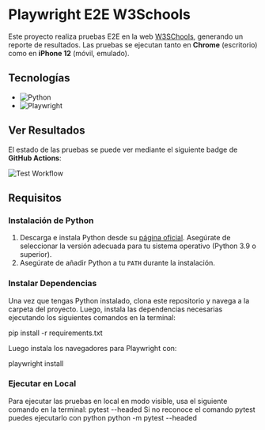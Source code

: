 # Playwright E2E W3Schools


Este proyecto realiza pruebas E2E en la web [W3SChools](https://w3schools.com), generando un reporte de resultados. Las pruebas se ejecutan tanto en **Chrome** (escritorio) como en **iPhone 12** (móvil, emulado).

## Tecnologías

- ![Python](https://img.shields.io/badge/Python-3.12%2B-blue)  
- ![Playwright](https://img.shields.io/badge/Playwright-v1.48-green)

## Ver Resultados

El estado de las pruebas se puede ver mediante el siguiente badge de **GitHub Actions**:

![Test Workflow](https://github.com/Bootcamp-QA/e2e-playwright-w3school/actions/workflows/playwright_tests.yml/badge.svg)

## Requisitos

### Instalación de Python

1. Descarga e instala Python desde su [página oficial](https://www.python.org/downloads/). Asegúrate de seleccionar la versión adecuada para tu sistema operativo (Python 3.9 o superior).
2. Asegúrate de añadir Python a tu `PATH` durante la instalación.

### Instalar Dependencias

Una vez que tengas Python instalado, clona este repositorio y navega a la carpeta del proyecto. Luego, instala las dependencias necesarias ejecutando los siguientes comandos en la terminal:

pip install -r requirements.txt

Luego instala los navegadores para Playwright con:

playwright install

### Ejecutar en Local
Para ejecutar las pruebas en local en modo visible, usa el siguiente comando en la terminal:
pytest --headed
Si no reconoce el comando pytest puedes ejecutarlo con python
python -m pytest --headed



